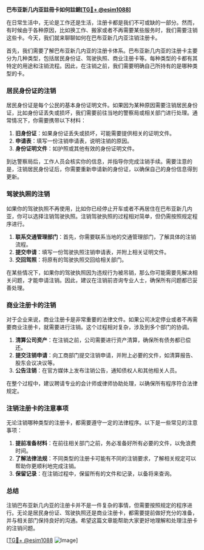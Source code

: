**巴布亚新几内亚註冊卡如何註銷[[TG💪+ @esim1088](https://t.me/s/esim1088)]**

在日常生活中，无论是工作还是生活，注册卡都是我们不可或缺的一部分。然而，有时候由于各种原因，比如换工作、搬家或者不再需要某些服务时，我们需要注销这些卡。今天，我们就来聊聊如何在巴布亚新几内亚注销注册卡。

首先，我们需要了解巴布亚新几内亚的注册卡体系。巴布亚新几内亚的注册卡主要分为几种类型，包括居民身份证、驾驶执照、商业注册卡等。每种类型的卡都有其特定的用途和注销流程。因此，在注销之前，我们需要明确自己所持有的是哪种类型的卡。

### 居民身份证的注销

居民身份证是每个公民的基本身份证明文件。如果因为某种原因需要注销居民身份证，比如身份证丢失或损坏，我们需要前往当地的警察局或相关部门进行处理。通常情况下，你需要携带以下材料：

1. **旧身份证**：如果身份证丢失或损坏，可能需要提供相关的证明文件。
2. **申请表**：填写一份注销申请表，说明注销的原因。
3. **身份证明文件**：如护照或其他有效的身份证明文件。

到达警察局后，工作人员会核实你的信息，并指导你完成注销手续。需要注意的是，注销居民身份证后，你需要重新申请新的身份证，以确保自己的身份信息得到更新。

### 驾驶执照的注销

如果你的驾驶执照不再使用，比如你已经停止开车或者不再居住在巴布亚新几内亚，你可以选择注销驾驶执照。注销驾驶执照的过程相对简单，但仍需按照规定程序进行。

1. **联系交通管理部门**：首先，你需要联系当地的交通管理部门，了解具体的注销流程。
2. **提交申请**：填写一份驾驶执照注销申请表，并附上相关证明文件。
3. **交回驾照**：将原有的驾驶执照交回给相关部门。

在某些情况下，如果你的驾驶执照因为违规行为被吊销，那么你可能需要先解决相关问题，才能申请注销。因此，建议在注销前咨询专业人士，确保所有问题都已妥善处理。

### 商业注册卡的注销

对于企业来说，商业注册卡是非常重要的法律文件。如果公司决定停业或者不再需要商业注册卡，就需要进行注销。这个过程相对复杂，涉及到多个部门的协调。

1. **清算公司资产**：在注销之前，公司需要进行资产清算，确保所有债务都已偿还。
2. **提交注销申请**：向工商部门提交注销申请，并附上必要的文件，如清算报告、股东会议决议等。
3. **公告注销**：在官方媒体上发布注销公告，通知债权人和其他相关人员。

在整个过程中，建议聘请专业的会计师或律师协助处理，以确保所有程序符合法律规定。

### 注销注册卡的注意事项

无论注销哪种类型的注册卡，都需要遵守一定的法律程序。以下是一些常见的注意事项：

1. **提前准备材料**：在前往相关部门之前，务必准备好所有必要的文件，以免浪费时间。
2. **了解法律法规**：不同类型的注册卡可能有不同的注销要求，了解相关规定可以帮助你更顺利地完成注销。
3. **保留记录**：在注销过程中，保留所有的文件和记录，以备将来查询。

### 总结

注销巴布亚新几内亚的注册卡并不是一件复杂的事情，但需要按照规定的程序进行。无论是居民身份证、驾驶执照还是商业注册卡，都需要提前做好充分的准备，并与相关部门保持良好的沟通。希望这篇文章能帮助大家更好地理解和处理注册卡的注销问题。

[[TG💪+ @esim1088](https://t.me/s/esim1088) ![Image](https://i.postimg.cc/4NQfJmqS/Snipaste-2025-05-13-00-14-12.png)]